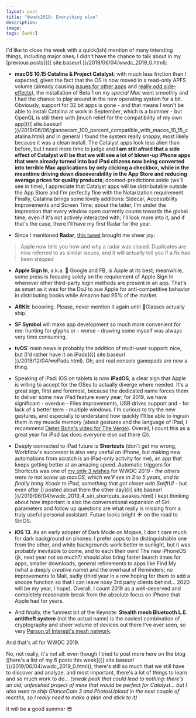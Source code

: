 ```yaml
---
layout: post
title: "#wwdc2019: Everything else"
description:
image:
tags: [wwdc]
---
```

I'd like to close the week with a quick(ish) mention of many intersting things, including major ones, I didn't have the chance to talk about in my [previous posts]({{ site.baseurl }}/2019/06/04/wwdc_2019_0.html):

- **macOS 10.15 Catalina & Project Catalyst**: with much less friction than I expected, given the fact that the OS is now moved in a read-only APFS volume (already causing [issues for other apps](https://mjtsai.com/blog/2019/06/06/backing-up-macos-10-15-beta/) and [really odd side-effects](https://twitter.com/Mantia/status/1136060903797825537)), the installation of Beta 1 on my *special Mac* went smoothly and I had the chance to play around in the new operating system for a bit. Obviously, support for 32 bit apps is gone - and that means I won't be able to install Catalina at work in September, which is a bummer - but OpenGL is still there with [much relief for the compatibility of my own app]({{ site.baseurl }}/2019/06/06/glancecam_100_percent_compatible_with_macos_10_15_catalina.html) and in general I found the system really snappy, most likely because it was a clean install. The Catalyst apps look less alien than before, but I need more time to judge and **I am still afraid that a side effect of Catalyst will be that we will see a lot of blown-up iPhone apps that were already turned into bad iPad citizens now being converted into terrible Mac applications by only clicking a checkbox, while in the meantime driving down discoverability in the App Store and reducing average prices for quality products**; doomed-predictions aside (we'll see in time), I appreciate that Catalyst apps will be distributable outside the App Store and I'm perfectly fine with the Notarization requirement. Finally, Catalina brings some lovely additions: Sidecar, Accessibility Improvements and Screen Time; about the latter, I'm under the impression that every window open currently counts towards the global time, even if it's not actively interacted with; I'll look more into it, and if that's the case, there I'll have my first Radar for the year.

- Since I mentioned **Radar**, [this tweet](https://twitter.com/kylesethgray/status/1135778423907934208) brought me sheer joy:
> Apple now tells you how and why a radar was closed. Duplicates are now referred to as similar issues, and it will actually tell you if a fix has been shipped

- **Apple Sign In**, a.k.a. 🖕 Google and FB, is Apple at its best; meanwhile, some press is focusing solely on the requirement of Apple Sign In whenever other third-party login methods are present in an app. That's as smart as it was for the DoJ to sue Apple for anti-competitive behavior in distributing books while Amazon had 95% of the market.

- **ARKit**: boooring. Please, never mention it again until 🍎Glasses actually ship.

- **SF Symbol** will make app development so much more convenient for me: hunting for glyphs or - worse - drawing some myself was always very time consuming.

- **tvOS**' main news is probably the addition of multi-user support: nice, but [I'd rather have it on iPads]({{ site.baseurl }}/2018/12/04/wePads.html). Oh, and real console gamepads are now a thing.

- Speaking of iPad: iOS on tablets is now **iPadOS**, a clear sign that Apple is willing to accept for the OSes to actually diverge where needed. It's a great sign, first and foremost, because the dedicated name forces them to deliver some new iPad feature every year; for 2019, we have significant - overdue - Files improvements, USB drives support and - for lack of a better term - multiple windows. I'm curious to try the new gestures, and especially to understand how quickly I'll be able to ingrain them in my muscle memory (about gestures and the language of iPad, I recommend [Dieter Bohn's video for The Verge](https://www.youtube.com/watch?v=XB4_O8FwiTM)). Overall, I count this as a great year for iPad (as does everyone else out there 😜).

- Deeply connected to iPad future is **Shortcuts** (don't get me wrong, Workflow's successor is also very useful on iPhone, but making new automations from scratch is an iPad-only activity for me), an app that keeps getting better at an amazing speed. Automatic triggers for Shortcuts was one of [my only 3 wishes](https://twitter.com/cdf1982/status/1131489803659292677) for WWDC 2019 *- the others were to not screw up macOS, which we'll see in 3 to 5 years, and to finally bring Xcode to iPad, something that got closer with SwiftUI -* but even after [I posted about them the other day]({{ site.baseurl }}/2019/06/04/wwdc_2019_4_siri_shortcuts_awakes.html) I kept thinking about how important is also the conversational expansion of Siri: parameters and follow up questions are what really is missing from a truly useful personal assistant. Future looks bright ☀️ on the road to SiriOS.

- **iOS 13**. As an early adopter of Dark Mode on Mojave, I don't care much for dark background on phones: I prefer apps to be distinguishable one from the other, and white backgrounds work better in sunlight, but it was probably inevitable to come, and to each their own! The new iPhoneOS (jk, next year not so much?) should also bring faster launch times for apps, smaller downloads, general refinements to apps like Find My (what a deeply *creative* name) and the overhaul of Reminders; no improvements to Mail, sadly (third year in a row hoping for them to add a snooze function so that I can leave nosy 3rd party clients behind... 2020 will be my year, I hope). Overall, I count 2019 as a well-deserved and completely reasonable break from the absolute focus on iPhone that Apple had for years.

- And finally, the funniest bit of the Keynote: **Stealth mesh Bluetooth L.E. antitheft system** (not the actual name) is the coolest combination of cryptography and sheer volume of devices out there I've ever seen, so very [Person of Interest's mesh network](https://personofinterest.fandom.com/wiki/Panopticon).

And that's all for WWDC 2019.

No, not really, it's not all: even though I tried to post more here on the blog ([here's a list of my 6 posts this week]({{ site.baseurl }}/2019/06/04/wwdc_2019_0.html)), there's still so much that we still have to discover and analyze, and most important, there's a lot of things to learn and so much work to do...
*(sneak peak that could lead to nothing: there's an old, unfinished project of mine that would be perfect for Catalyst... but I also want to ship GlanceCam 3 and PhotosUpload in the next couple of months, so I really need to make a plan and stick to it)*

It will be a good summer 😎